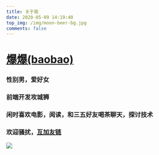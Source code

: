 ```yaml
---
title: 关于我
date: 2020-05-09 14:19:40
top_img: /img/moon-beer-bg.jpg
comments: false
---
```

# [爆爆(baobao)](https://renwangyu.com)
### 性别男，爱好女
### 前端开发攻城狮
### 闲时喜欢电影，阅读，和三五好友喝茶聊天，探讨技术
### 欢迎骚扰，[互加友链](/link/)

![](/img/bb.jpg)